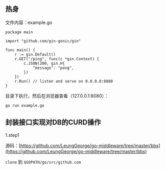## 热身

文件内容：example.go

```
package main

import "github.com/gin-gonic/gin"

func main() {
    r := gin.Default()
    r.GET("/ping", func(c *gin.Context) {
        c.JSON(200, gin.H{
            "message": "pong",
        })
    })
    r.Run() // listen and serve on 0.0.0.0:8080
}
```

目录下执行，然后在浏览器查看（127.0.0.1:8080）：

```
go run example.go
```

## 封装接口实现对DB的CURD操作



1.step1

源码：[https://github.com/LeungGeorge/go-middleware/tree/master/bbs](https://github.com/LeungGeorge/go-middleware/tree/master/bbs)

`clone` 到 `$GOPATH/go/src/github.com`

